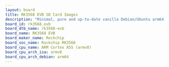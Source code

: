 ```yaml
---
layout: board
title: RK3568 EVB SD Card Images
description: "Minimal, pure and up-to-date vanilla Debian/Ubuntu arm64 SD card images for RK3568 EVB by Rockchip, SoC: Rockchip RK3568, CPU ISA: armv8"
board_id: rk3568_evb
board_dtb_name: rk3568-evb
board_name: RK3568 EVB
board_maker_name: Rockchip
board_soc_name: Rockchip RK3568
board_cpu_name: ARM Cortex A55 (armv8)
board_cpu_arch_isa: armv8
board_cpu_arch_debian: arm64
---
```

